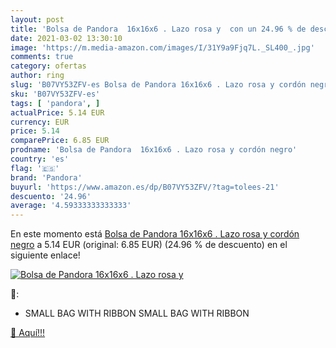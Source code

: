 ```yaml
---
layout: post
title: 'Bolsa de Pandora  16x16x6 . Lazo rosa y  con un 24.96 % de descuento'
date: 2021-03-02 13:30:10
image: 'https://m.media-amazon.com/images/I/31Y9a9Fjq7L._SL400_.jpg'
comments: true
category: ofertas
author: ring
slug: 'B07VY53ZFV-es Bolsa de Pandora 16x16x6 . Lazo rosa y cordón negro'
sku: 'B07VY53ZFV-es'
tags: [ 'pandora', ]
actualPrice: 5.14 EUR
currency: EUR
price: 5.14
comparePrice: 6.85 EUR
prodname: 'Bolsa de Pandora  16x16x6 . Lazo rosa y cordón negro'
country: 'es'
flag: '🇪🇸'
brand: 'Pandora'
buyurl: 'https://www.amazon.es/dp/B07VY53ZFV/?tag=tolees-21'
descuento: '24.96'
average: '4.59333333333333'
---
```


En este momento está [Bolsa de Pandora  16x16x6 . Lazo rosa y cordón negro](https://www.amazon.es/dp/B07VY53ZFV/?tag=tolees-21) a 5.14 EUR (original: 6.85 EUR) (24.96 %  de descuento) en el siguiente enlace!

[![Bolsa de Pandora  16x16x6 . Lazo rosa y ](https://m.media-amazon.com/images/I/31Y9a9Fjq7L._SL400_.jpg)](https://www.amazon.es/dp/B07VY53ZFV/?tag=tolees-21)

🔎:

- SMALL BAG WITH RIBBON SMALL BAG WITH RIBBON

[🛒 Aquí!!!](https://www.amazon.es/dp/B07VY53ZFV/?tag=tolees-21)
